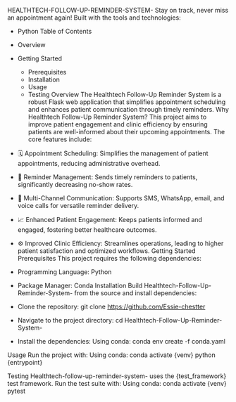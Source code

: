 HEALTHTECH-FOLLOW-UP-REMINDER-SYSTEM-
Stay on track, never miss an appointment again!
Built with the tools and technologies:
 * Python
Table of Contents
 * Overview
 * Getting Started
   * Prerequisites
   * Installation
   * Usage
   * Testing
Overview
The Healthtech Follow-Up Reminder System is a robust Flask web application that simplifies appointment scheduling and enhances patient communication through timely reminders.
Why Healthtech Follow-Up Reminder System?
This project aims to improve patient engagement and clinic efficiency by ensuring patients are well-informed about their upcoming appointments. The core features include:
 * 🗓️ Appointment Scheduling: Simplifies the management of patient appointments, reducing administrative overhead.
 * 🔔 Reminder Management: Sends timely reminders to patients, significantly decreasing no-show rates.
 * 📱 Multi-Channel Communication: Supports SMS, WhatsApp, email, and voice calls for versatile reminder delivery.
 * 📈 Enhanced Patient Engagement: Keeps patients informed and engaged, fostering better healthcare outcomes.
 * ⚙️ Improved Clinic Efficiency: Streamlines operations, leading to higher patient satisfaction and optimized workflows.
Getting Started
Prerequisites
This project requires the following dependencies:
 * Programming Language: Python
 * Package Manager: Conda
Installation
Build Healthtech-Follow-Up-Reminder-System- from the source and install dependencies:
 * Clone the repository:
   git clone https://github.com/Essie-chestter

 * Navigate to the project directory:
   cd Healthtech-Follow-Up-Reminder-System-

 * Install the dependencies:
   Using conda:
   conda env create -f conda.yaml

Usage
Run the project with:
Using conda:
conda activate {venv}
python {entrypoint}

Testing
Healthtech-follow-up-reminder-system- uses the {test_framework} test framework. Run the test suite with:
Using conda:
conda activate {venv}
pytest

